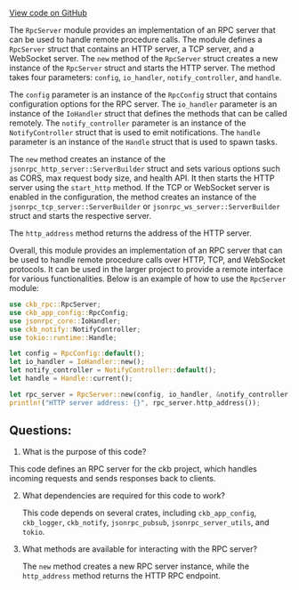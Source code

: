 [View code on GitHub](https://github.com/nervosnetwork/ckb/blob/develop/rpc/src/server.rs)

The `RpcServer` module provides an implementation of an RPC server that can be used to handle remote procedure calls. The module defines a `RpcServer` struct that contains an HTTP server, a TCP server, and a WebSocket server. The `new` method of the `RpcServer` struct creates a new instance of the `RpcServer` struct and starts the HTTP server. The method takes four parameters: `config`, `io_handler`, `notify_controller`, and `handle`.

The `config` parameter is an instance of the `RpcConfig` struct that contains configuration options for the RPC server. The `io_handler` parameter is an instance of the `IoHandler` struct that defines the methods that can be called remotely. The `notify_controller` parameter is an instance of the `NotifyController` struct that is used to emit notifications. The `handle` parameter is an instance of the `Handle` struct that is used to spawn tasks.

The `new` method creates an instance of the `jsonrpc_http_server::ServerBuilder` struct and sets various options such as CORS, max request body size, and health API. It then starts the HTTP server using the `start_http` method. If the TCP or WebSocket server is enabled in the configuration, the method creates an instance of the `jsonrpc_tcp_server::ServerBuilder` or `jsonrpc_ws_server::ServerBuilder` struct and starts the respective server.

The `http_address` method returns the address of the HTTP server.

Overall, this module provides an implementation of an RPC server that can be used to handle remote procedure calls over HTTP, TCP, and WebSocket protocols. It can be used in the larger project to provide a remote interface for various functionalities. Below is an example of how to use the `RpcServer` module:

```rust
use ckb_rpc::RpcServer;
use ckb_app_config::RpcConfig;
use jsonrpc_core::IoHandler;
use ckb_notify::NotifyController;
use tokio::runtime::Handle;

let config = RpcConfig::default();
let io_handler = IoHandler::new();
let notify_controller = NotifyController::default();
let handle = Handle::current();

let rpc_server = RpcServer::new(config, io_handler, &notify_controller, handle);
println!("HTTP server address: {}", rpc_server.http_address());
```
## Questions:
 1. What is the purpose of this code?

   This code defines an RPC server for the ckb project, which handles incoming requests and sends responses back to clients.

2. What dependencies are required for this code to work?

   This code depends on several crates, including `ckb_app_config`, `ckb_logger`, `ckb_notify`, `jsonrpc_pubsub`, `jsonrpc_server_utils`, and `tokio`.

3. What methods are available for interacting with the RPC server?

   The `new` method creates a new RPC server instance, while the `http_address` method returns the HTTP RPC endpoint.
